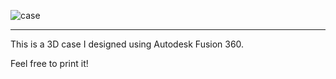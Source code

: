 ![case](https://user-images.githubusercontent.com/100843256/227318110-7769b262-f03c-41ba-a00f-476811ad6290.PNG)

---

This is a 3D case I designed using Autodesk Fusion 360.

Feel free to print it!
